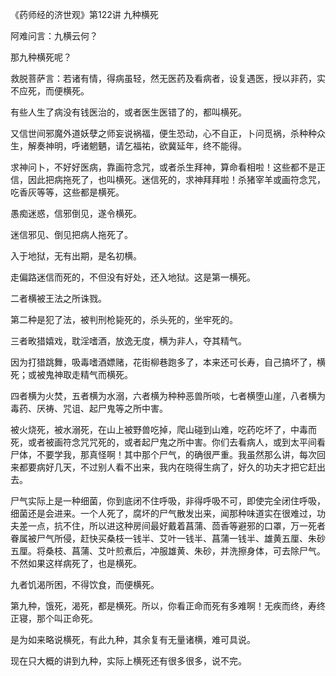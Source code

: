 《药师经的济世观》第122讲 九种横死

阿难问言：九横云何？

那九种横死呢？

救脱菩萨言：若诸有情，得病虽轻，然无医药及看病者，设复遇医，授以非药，实不应死，而便横死。

有些人生了病没有钱医治的，或者医生医错了的，都叫横死。

又信世间邪魔外道妖孽之师妄说祸福，便生恐动，心不自正，卜问觅祸，杀种种众生，解奏神明，呼诸魍魉，请乞福祐，欲冀延年，终不能得。

求神问卜，不好好医病，靠画符念咒，或者杀生拜神，算命看相啦！这些都不是正信，因此把病拖死了，也叫横死。迷信死的，求神拜拜啦！杀猪宰羊或画符念咒，吃香灰等等，这些都是横死。

愚痴迷惑，信邪倒见，遂令横死。

迷信邪见、倒见把病人拖死了。

入于地狱，无有出期，是名初横。

走偏路迷信而死的，不但没有好处，还入地狱。这是第一横死。

二者横被王法之所诛戮。

第二种是犯了法，被判刑枪毙死的，杀头死的，坐牢死的。

三者畋猎嬉戏，耽淫嗜酒，放逸无度，横为非人，夺其精气。

因为打猎跳舞，吸毒嗜酒嫖赌，花街柳巷跑多了，本来还可长寿，自己搞坏了，横死；或被鬼神取走精气而横死。

四者横为火焚，五者横为水溺，六者横为种种恶兽所啖，七者横堕山崖，八者横为毒药、厌祷、咒诅、起尸鬼等之所中害。

被火烧死，被水溺死，在山上被野兽吃掉，爬山碰到山难，吃药吃坏了，中毒而死，或者被画符念咒咒死的，或者起尸鬼之所中害。你们去看病人，或到太平间看尸体，不要学我，那真怪啊！其中那个尸气，的确很严重。我虽然那么讲，每次回来都要病好几天，不过别人看不出来，我内在晓得生病了，好久的功夫才把它赶出去。

尸气实际上是一种细菌，你到底闭不住呼吸，非得呼吸不可，即使完全闭住呼吸，细菌还是会进来。一个人死了，腐坏的尸气散发出来，闻那种味道实在很难过，功夫差一点，抗不住，所以进这种房间最好戴着菖蒲、茴香等避邪的口罩，万一死者眷属被尸气所侵，赶快买桑枝一钱半、艾叶一钱半、菖蒲一钱半、雄黄五厘、朱砂五厘。将桑枝、菖蒲、艾叶煎煮后，冲服雄黄、朱砂，并洗擦身体，可去除尸气。不然如果这样病死了，也是横死。

九者饥渴所困，不得饮食，而便横死。

第九种，饿死，渴死，都是横死。所以，你看正命而死有多难啊！无疾而终，寿终正寝，那个叫正命死。

是为如来略说横死，有此九种，其余复有无量诸横，难可具说。

现在只大概的讲到九种，实际上横死还有很多很多，说不完。